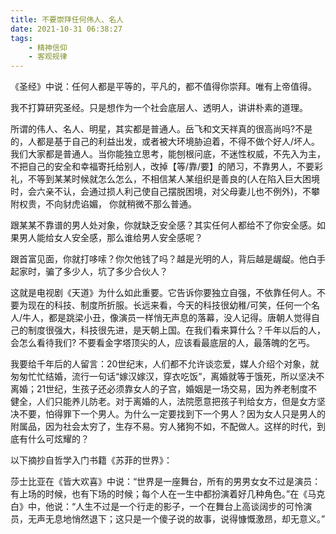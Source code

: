 ```yaml
---
title: 不要崇拜任何伟人、名人
date: 2021-10-31 06:38:27
tags: 
    - 精神信仰
    - 客观规律
---
```

《圣经》中说：任何人都是平等的，平凡的，都不值得你崇拜。唯有上帝值得。

我不打算研究圣经。只是想作为一个社会底层人、透明人，讲讲朴素的道理。

所谓的伟人、名人、明星，其实都是普通人。岳飞和文天祥真的很高尚吗?不是的，人都是基于自己的利益出发，或者被大环境胁迫着，不得不做个好人/坏人。我们大家都是普通人。当你能独立思考，能刨根问底，不迷性权威，不先入为主，不把自己的安全和幸福寄托给别人，改掉【等/靠/要】的陋习，不靠男人，不要彩礼，不等到某某时候就怎么怎么，不相信某人某组织是善良的(人在陷入巨大困境时，会六亲不认，会通过损人利己使自己摆脱困境，对父母妻儿也不例外)，不攀附权贵，不向豺虎谄媚， 你就稍微不那么普通。

跟某某不靠谱的男人处对象，你就缺乏安全感？其实任何人都给不了你安全感。如果男人能给女人安全感，那么谁给男人安全感呢？

跟首富见面，你就打哆嗦？你欠他钱了吗？越是光明的人，背后越是龌龊。他白手起家时，骗了多少人，坑了多少合伙人？

这就是电视剧《天道》为什么如此重要。它告诉你要独立自强，不依靠任何人。不要为现在的科技、制度所折服。长远来看，今天的科技很幼稚/可笑，任何一个名人/牛人，都是跳梁小丑，像演员一样悄无声息的落幕，没人记得。唐朝人觉得自己的制度很强大，科技很先进，是天朝上国。在我们看来算什么？千年以后的人，会怎么看待我们? 不要看金字塔顶尖的人，应该看最底层的人，最落魄的乞丐。

我要给千年后的人留言：20世纪末，人们都不允许谈恋爱，媒人介绍个对象，就匆匆忙忙结婚，流行一句话“嫁汉嫁汉，穿衣吃饭”，离婚就等于饿死，所以坚决不离婚；21世纪，生孩子还必须靠女人的子宫，婚姻是一场交易，因为养老制度不健全，人们只能养儿防老。对于离婚的人，法院愿意把孩子判给女方，但是女方坚决不要，怕得罪下一个男人。为什么一定要找到下一个男人？因为女人只是男人的附属品，因为社会太穷了，生存不易。穷人猪狗不如，不配做人。这样的时代，到底有什么可炫耀的？

以下摘抄自哲学入门书籍《苏菲的世界》：

莎士比亚在《皆大欢喜》中说：“世界是一座舞台，所有的男男女女不过是演员：有上场的时候，也有下场的时候；每个人在一生中都扮演着好几种角色。”在《马克白》中，他说：“人生不过是一个行走的影子，一个在舞台上高谈阔步的可怜演员，无声无息地悄然退下；这只是一个傻子说的故事，说得慷慨激昂，却无意义。”